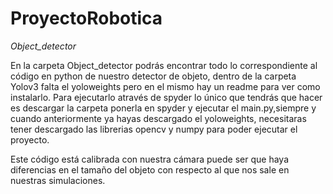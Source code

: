 # ProyectoRobotica


*Object_detector*

En la carpeta Object_detector podrás encontrar todo lo correspondiente al código en python de nuestro detector de objeto,
dentro de la carpeta Yolov3 falta el yoloweights pero en el mismo hay un readme para ver como instalarlo. 
Para ejecutarlo através de spyder lo único que tendrás que hacer es descargar la carpeta ponerla en spyder y ejecutar el
main.py,siempre y cuando anteriormente ya hayas descargado el yoloweights, necesitaras tener descargado las librerias opencv
y numpy para poder ejecutar el proyecto.

Este código está calibrada con nuestra cámara puede ser que haya diferencias en el tamaño del objeto con respecto al que nos
sale en nuestras simulaciones.

